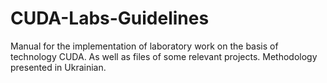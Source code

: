 # CUDA-Labs-Guidelines

Manual for the implementation of laboratory work on the basis of technology CUDA. As well as files of some relevant projects. Methodology presented in Ukrainian.
